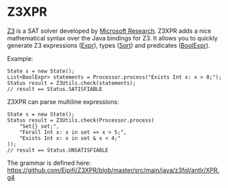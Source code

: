 # Z3XPR
[Z3](https://github.com/Z3Prover/z3) is a SAT solver developed by [Microsoft Research](https://z3.codeplex.com/). 
Z3XPR adds a nice mathematical syntax over the Java bindings for Z3. 
It allows you to quickly generate Z3 expressions ([Expr](https://github.com/Z3Prover/z3/blob/master/src/api/java/Expr.java)), types ([Sort](https://github.com/Z3Prover/z3/blob/master/src/api/java/Sort.java)) and predicates ([BoolExpr](https://github.com/Z3Prover/z3/blob/master/src/api/java/BoolExpr.java)).

Example:

    State s = new State();
    List<BoolExpr> statements = Processor.process("Exists Int x: x > 0;");
    Status result = Z3Utils.check(statements);
    // result == Status.SATISFIABLE

Z3XPR can parse multiline expressions:

    State s = new State();
    Status result = Z3Utils.check(Processor.process(
        "Set{} set;",
        "Forall Int x: x in set => x > 5;",
        "Exists Int x: x in set & x < 4;"
    ));
    // result == Status.UNSATISFIABLE
    
The grammar is defined here: https://github.com/Eipifi/Z3XPR/blob/master/src/main/java/z3fol/antlr/XPR.g4